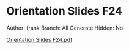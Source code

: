 # Orientation Slides F24

Author: frank
Branch: All Generate
Hidden: No

[Orientation Slides F24.pdf](Orientation%20Slides%20F24%20996963f0608e4cc2b9a7b4382b68160e/Orientation_Slides_F24.pdf)